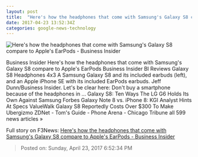 ```yaml
---
layout: post
title:  "Here's how the headphones that come with Samsung's Galaxy S8 compare to Apple's EarPods - Business Insider"
date: 2017-04-23 13:52:34Z
categories: google-news-technology
---
```


![Here's how the headphones that come with Samsung's Galaxy S8 compare to Apple's EarPods - Business Insider](http://static4.businessinsider.com/image/58fc53fb7522cafa078b5795-1190-625/heres-how-the-headphones-that-come-with-samsungs-galaxy-s8-compare-to-apples-earpods.jpg)

Business Insider Here's how the headphones that come with Samsung's Galaxy S8 compare to Apple's EarPods Business Insider BI Reviews Galaxy S8 Headphones 4x3 A Samsung Galaxy S8 and its included earbuds (left), and an Apple iPhone SE with its included EarPods earbuds. Jeff Dunn/Business Insider. Let's be clear here: Don't buy a smartphone because of the headphones in ... Galaxy S8: Ten Ways The LG G6 Holds Its Own Against Samsung Forbes Galaxy Note 8 vs. iPhone 8: KGI Analyst Hints At Specs ValueWalk Galaxy S8 Reportedly Costs Over $300 To Make Ubergizmo ZDNet - Tom's Guide - Phone Arena - Chicago Tribune all 599 news articles »


Full story on F3News: [Here's how the headphones that come with Samsung's Galaxy S8 compare to Apple's EarPods - Business Insider](http://www.f3nws.com/n/BsxrNB)

> Posted on: Sunday, April 23, 2017 6:52:34 PM
